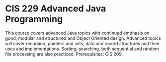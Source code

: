 # CIS 229 Advanced Java Programming
This course covers advanced Java topics with continued emphasis on good, modular and structured and Object Oriented design. Advanced topics will cover recursion, pointers and sets, data and record structures and their uses and implementations. Sorting, searching, both sequential and random file processing are also practiced. 
Prerequisites: CIS 209.
